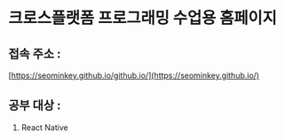 # 크로스플랫폼 프로그래밍 수업용 홈페이지

## 접속 주소 :
[https://seominkey.github.io/github.io/](https://seominkey.github.io/)

## 공부 대상 :
1. React Native





